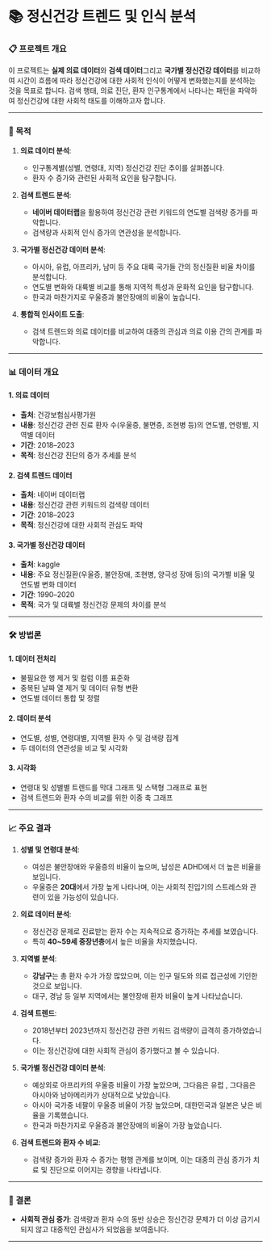# 📚 정신건강 트렌드 및 인식 분석

### 📋 프로젝트 개요
이 프로젝트는 **실제 의료 데이터**와 **검색 데이터**그리고 **국가별 정신건강 데이터**를 비교하여 시간이 흐름에 따라 정신건강에 대한 사회적 인식이 어떻게 변화했는지를 분석하는 것을 목표로 합니다. 검색 행태, 의료 진단, 환자 인구통계에서 나타나는 패턴을 파악하여 정신건강에 대한 사회적 태도를 이해하고자 합니다.

---

### 🎯 목적
1. **의료 데이터 분석**:
   - 인구통계별(성별, 연령대, 지역) 정신건강 진단 추이를 살펴봅니다.
   - 환자 수 증가와 관련된 사회적 요인을 탐구합니다.

2. **검색 트렌드 분석**:
   - **네이버 데이터랩**을 활용하여 정신건강 관련 키워드의 연도별 검색량 증가를 파악합니다.
   - 검색량과 사회적 인식 증가의 연관성을 분석합니다.
     
3. **국가별 정신건강 데이터 분석**:
   - 아시아, 유럽, 아프리카, 남미 등 주요 대륙 국가들 간의 정신질환 비율 차이를 분석합니다.
   - 연도별 변화와 대륙별 비교를 통해 지역적 특성과 문화적 요인을 탐구합니다.
   - 한국과 마찬가지로 우울증과 불안장애의 비율이 높습니다.
     
4. **통합적 인사이트 도출**:
   - 검색 트렌드와 의료 데이터를 비교하여 대중의 관심과 의료 이용 간의 관계를 파악합니다.

---

### 📊 데이터 개요
#### 1. **의료 데이터**
- **출처**: 건강보험심사평가원
- **내용**: 정신건강 관련 진료 환자 수(우울증, 불면증, 조현병 등)의 연도별, 연령별, 지역별 데이터
- **기간**: 2018–2023
- **목적**: 정신건강 진단의 증가 추세를 분석

#### 2. **검색 트렌드 데이터**
- **출처**: 네이버 데이터랩
- **내용**: 정신건강 관련 키워드의 검색량 데이터
- **기간**: 2018–2023
- **목적**: 정신건강에 대한 사회적 관심도 파악

#### 3. **국가별 정신건강 데이터**
- **출처**: kaggle
- **내용**: 주요 정신질환(우울증, 불안장애, 조현병, 양극성 장애 등)의 국가별 비율 및 연도별 변화 데이터
- **기간**: 1990–2020
- **목적**: 국가 및 대륙별 정신건강 문제의 차이를 분석

---

### 🛠️ 방법론
#### 1. **데이터 전처리**
   - 불필요한 행 제거 및 컬럼 이름 표준화
   - 중복된 날짜 열 제거 및 데이터 유형 변환
   - 연도별 데이터 통합 및 정렬

#### 2. **데이터 분석**
   - 연도별, 성별, 연령대별, 지역별 환자 수 및 검색량 집계
   - 두 데이터의 연관성을 비교 및 시각화

#### 3. **시각화**
   - 연령대 및 성별별 트렌드를 막대 그래프 및 스택형 그래프로 표현
   - 검색 트렌드와 환자 수의 비교를 위한 이중 축 그래프
   

---

### 📈 주요 결과

1. **성별 및 연령대 분석**:
   - 여성은 불안장애와 우울증의 비율이 높으며, 남성은 ADHD에서 더 높은 비율을 보입니다.
   - 우울증은 **20대**에서 가장 높게 나타나며, 이는 사회적 진입기의 스트레스와 관련이 있을 가능성이 있습니다.
     
2. **의료 데이터 분석**:
   - 정신건강 문제로 진료받는 환자 수는 지속적으로 증가하는 추세를 보였습니다.
   - 특히 **40~59세 중장년층**에서 높은 비율을 차지했습니다.

3. **지역별 분석**:
   - **강남구**는 총 환자 수가 가장 많았으며, 이는 인구 밀도와 의료 접근성에 기인한 것으로 보입니다.
   - 대구, 경남 등 일부 지역에서는 불안장애 환자 비율이 높게 나타났습니다.
     
4. **검색 트렌드**:
   - 2018년부터 2023년까지 정신건강 관련 키워드 검색량이 급격히 증가하였습니다.
   - 이는 정신건강에 대한 사회적 관심이 증가했다고 볼 수 있습니다.

4. **국가별 정신건강 데이터 분석**:
   - 예상외로 아프리카의 우울증 비율이 가장 높았으며, 그다음은 유럽 , 그다음은 아시아와 남아메리카가 상대적으로 낮았습니다.
   - 아시아 국가중 네팔이 우울증 비율이 가장 높았으며, 대한민국과 일본은 낮은 비율을 기록했습니다.
   - 한국과 마찬가지로 우울증과 불안장애의 비율이 가장 높았습니다.

5. **검색 트렌드와 환자 수 비교**:
   - 검색량 증가와 환자 수 증가는 평행 관계를 보이며, 이는 대중의 관심 증가가 치료 및 진단으로 이어지는 경향을 나타냅니다.
  


---

### 🌟 결론
- **사회적 관심 증가**: 검색량과 환자 수의 동반 상승은 정신건강 문제가 더 이상 금기시되지 않고 대중적인 관심사가 되었음을 보여줍니다.

---

